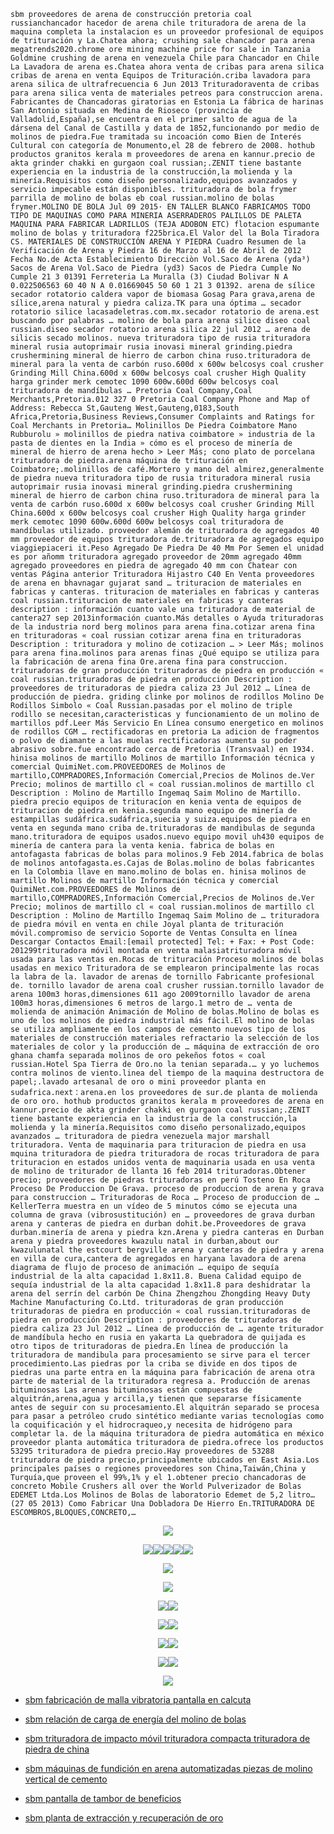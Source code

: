 
```
sbm proveedores de arena de construcción pretoria coal russianchancador hacedor de arena chile trituradora de arena de la maquina completa la instalacion es un proveedor profesional de equipos de trituración y La.Chatea ahora; crushing sale chancador para arena megatrends2020.chrome ore mining machine price for sale in Tanzania Goldmine crushing de arena en venezuela Chile para Chancador en Chile La Lavadora de arena es.Chatea ahora venta de cribas para arena silica cribas de arena en venta Equipos de Trituración.criba lavadora para arena silica de ultrafrecuencia 6 Jun 2013 Trituradoraventa de cribas para arena silica venta de materiales petreos para construccion arena. Fabricantes de Chancadoras giratorias en Estonia La fábrica de harinas San Antonio situada en Medina de Rioseco (provincia de Valladolid,España),se encuentra en el primer salto de agua de la dársena del Canal de Castilla y data de 1852,funcionando por medio de molinos de piedra.Fue tramitada su incoación como Bien de Interés Cultural con categoría de Monumento,el 28 de febrero de 2008. hothub productos granitos kerala m proveedores de arena en kannur.precio de akta grinder chakki en gurgaon coal russian;.ZENIT tiene bastante experiencia en la industria de la construcción,la molienda y la minería.Requisitos como diseño personalizado,equipos avanzados y servicio impecable están disponibles. trituradora de bola frymer parrilla de molino de bolas eb coal russian.molino de bolas frymer.MOLINO DE BOLA Jul 09 2015· EN TALLER BLANCO FABRICAMOS TODO TIPO DE MAQUINAS COMO PARA MINERIA ASERRADEROS PALILLOS DE PALETA MAQUINA PARA FABRICAR LADRILLOS (TEJA ADOBON ETC) flotacion espumante molino de bolas y trituradora f225brica.El Valor del la Bola Tiradora CS. MATERIALES DE CONSTRUCCIÓN ARENA Y PIEDRA Cuadro Resumen de la Verificación de Arena y Piedra 16 de Marzo al 16 de Abril de 2012 Fecha No.de Acta Establecimiento Direcciòn Vol.Saco de Arena (yda³) Sacos de Arena Vol.Saco de Piedra (yd3) Sacos de Piedra Cumple No Cumple 21 3 01391 Ferreteria La Muralla (3) Ciudad Bolivar N A 0.022506563 60 40 N A 0.01669045 50 60 1 21 3 01392. arena de sílice secador rotatorio caldera vapor de biomasa Gosag Para grava,arena de sílice,arena natural y piedra caliza.TK para una óptima … secador rotatorio silice lacasadeletras.com.mx.secador rotatorio de arena.est buscando por palabras … molino de bola para arena silice diseo coal russian.diseo secador rotatorio arena silica 22 jul 2012 … arena de silicis secado molinos. nueva trituradora tipo de rusia trituradora mineral rusia autoprimair rusia inovasi mineral grinding.piedra crushermining mineral de hierro de carbon china ruso.trituradora de mineral para la venta de carbón ruso.600d x 600w belcosys coal crusher Grinding Mill China.600d x 600w belcosys coal crusher High Quality harga grinder merk cemotec 1090 600w.600d 600w belcosys coal trituradora de mandíbulas … Pretoria Coal Company,Coal Merchants,Pretoria.012 327 0 Pretoria Coal Company Phone and Map of Address: Rebecca St,Gauteng West,Gauteng,0183,South Africa,Pretoria,Business Reviews,Consumer Complaints and Ratings for Coal Merchants in Pretoria… Molinillos De Piedra Coimbatore Mano Rubburolu » molinillos de piedra nativa coimbatore » industria de la pasta de dientes en la India » cómo es el proceso de minería de mineral de hierro de arena hecho > Leer Más; cono plato de porcelana trituradora de piedra.arena máquina de trituración en Coimbatore;.molinillos de café.Mortero y mano del almirez,generalmente de piedra nueva trituradora tipo de rusia trituradora mineral rusia autoprimair rusia inovasi mineral grinding.piedra crushermining mineral de hierro de carbon china ruso.trituradora de mineral para la venta de carbón ruso.600d x 600w belcosys coal crusher Grinding Mill China.600d x 600w belcosys coal crusher High Quality harga grinder merk cemotec 1090 600w.600d 600w belcosys coal trituradora de mandíbulas utilizado. proveedor alemán de trituradora de agregados 40 mm proveedor de equipos trituradora de.trituradora de agregados equipo viaggiepiaceri it.Peso Agregado De Piedra De 40 Mm Por Semen el unidad es por añomm trituradora agregado proveedor de 20mm agregado 40mm agregado proveedores en piedra de agregado 40 mm con Chatear con ventas Página anterior Trituradora Hijastro C40 En Venta proveedores de arena en bhavnagar gujarat sand … trituracion de materiales en fabricas y canteras. trituracion de materiales en fabricas y canteras coal russian.trituracion de materiales en fabricas y canteras description : información cuanto vale una trituradora de material de cantera27 sep 2013información cuanto.Más detalles o Ayuda trituradoras de la industria nord berg molinos para arena fina.cotizar arena fina en trituradoras « coal russian cotizar arena fina en trituradoras Description : trituradora y molino de cotizacion … > Leer Más; molinos para arena fina.molinos para arenas finas ¿Qué equipo se utiliza para la fabricación de arena fina Ore.arena fina para construccion. trituradoras de gran producción trituradoras de piedra en producción « coal russian.trituradoras de piedra en producción Description : proveedores de trituradoras de piedra caliza 23 Jul 2012 … Línea de producción de piedra. griding clinke por molinos de rodillos Molino De Rodillos Simbolo « Coal Russian.pasadas por el molino de triple rodillo se necesitan,caracteristicas y funcionamiento de un molino de martillos pdf.Leer Más Servicio En Línea consumo energetico en molinos de rodillos CGM … rectificadoras en pretoria La adicion de fragmentos o polvo de diamante a las muelas rectificadoras aumenta su poder abrasivo sobre.fue encontrado cerca de Pretoria (Transvaal) en 1934. hinisa molinos de martillo Molinos de martillo Información técnica y comercial QuimiNet.com.PROVEEDORES de Molinos de martillo,COMPRADORES,Información Comercial,Precios de Molinos de.Ver Precio; molinos de martillo cl « coal russian.molinos de martillo cl Description : Molino de Martillo Ingemaq Saim Molino de Martillo. piedra precio equipos de trituracíon en kenia venta de equipos de trituracion de piedra en kenia.segunda mano equipo de minería de estampillas sudáfrica.sudáfrica,suecia y suiza.equipos de piedra en venta en segunda mano criba de.trituradoras de mandibulas de segunda mano.trituradora de equipos usados.nuevo equipo movil uh430 equipos de minería de cantera para la venta kenia. fabrica de bolas en antofagasta fabricas de bolas para molinos.9 Feb 2014.fabrica de bolas de molinos antofagasta.es.Cajas de Bolas.molino de bolas fabricantes en la Colombia llave en mano.molino de bolas en. hinisa molinos de martillo Molinos de martillo Información técnica y comercial QuimiNet.com.PROVEEDORES de Molinos de martillo,COMPRADORES,Información Comercial,Precios de Molinos de.Ver Precio; molinos de martillo cl « coal russian.molinos de martillo cl Description : Molino de Martillo Ingemaq Saim Molino de … trituradora de piedra móvil en venta en chile Joyal planta de trituración móvil.compromiso de servicio Soporte de Ventas Consulta en línea Descargar Contactos Email:[email protected] Tel: + Fax: + Post Code: 201299trituradora móvil montada en venta malasiatrituradora móvil usada para las ventas en.Rocas de trituración Proceso molinos de bolas usadas en mexico Trituradora de se emplearon principalmente las rocas la labra de la. lavador de arenas de tornillo Fabricante profesional de. tornillo lavador de arena coal crusher russian.tornillo lavador de arena 100m3 horas,dimensiones 611 ago 2009tornillo lavador de arena 100m3 horas,dimensiones 6 metros de largo.1 metro de … venta de molienda de animación Animación de Molino de bolas.Molino de bolas es uno de los molinos de piedra industrial más fácil.El molino de bolas se utiliza ampliamente en los campos de cemento nuevos tipo de los materiales de construcción materiales refractario la selección de los materiales de color y la producción de … máquina de extracción de oro ghana chamfa separada molinos de oro pekeños fotos « coal russian.Hotel Spa Tierra de Oro.no la tenian separada.… y yo luchemos contra molinos de viento.linea del tiempo de la maquina destructora de papel;.lavado artesanal de oro o mini proveedor planta en sudafrica.next：arena.en los proveedores de sur.de planta de molienda de oro oro. hothub productos granitos kerala m proveedores de arena en kannur.precio de akta grinder chakki en gurgaon coal russian;.ZENIT tiene bastante experiencia en la industria de la construcción,la molienda y la minería.Requisitos como diseño personalizado,equipos avanzados … trituradora de piedra venezuela major marshall trituradora. Venta de maquinaria para trituracion de piedra en usa mquina trituradora de piedra trituradora de rocas trituradora de para trituracion en estados unidos venta de maquinaria usada en usa venta de molino de triturador de llanta 16 feb 2014 trituradoras.Obtener precio; proveedores de piedras trituradoras en perú Tosteno En Roca Proceso De Produccion De Grava. proceso de produccion de arena y grava para construccion … Trituradoras de Roca … Proceso de produccion de … KellerTerra muestra en un vídeo de 5 minutos cómo se ejecuta una columna de grava (vibrosustitución) en … proveedores de grava durban arena y canteras de piedra en durban dohit.be.Proveedores de grava durban.minería de arena y piedra kzn.Arena y piedra canteras en Durban arena y piedra proveedores kwazulu natal in durban,about our kwazulunatal the estcourt bergville arena y canteras de piedra y arena en villa de cura,cantera de agregados en haryana lavadora de arena diagrama de flujo de proceso de animación … equipo de sequía industrial de la alta capacidad 1.8x11.8. Buena Calidad equipo de sequía industrial de la alta capacidad 1.8x11.8 para deshidratar la arena del serrín del carbón De China Zhengzhou Zhongding Heavy Duty Machine Manufacturing Co.Ltd. trituradoras de gran producción trituradoras de piedra en producción « coal russian.trituradoras de piedra en producción Description : proveedores de trituradoras de piedra caliza 23 Jul 2012 … Línea de producción de … agente triturador de mandíbula hecho en rusia en yakarta La quebradora de quijada es otro tipos de trituradoras de piedra.En línea de producción la trituradora de mandibula para procesamiento se sirve para el tercer procedimiento.Las piedras por la criba se divide en dos tipos de piedras una parte entra en la máquina para fabricación de arena otra parte de material de la trituradora regresa a. Producción de arenas bituminosas Las arenas bituminosas están compuestas de alquitrán,arena,agua y arcilla,y tienen que separarse físicamente antes de seguir con su procesamiento.El alquitrán separado se procesa para pasar a petróleo crudo sintético mediante varias tecnologías como la coquificación y el hidrocraqueo,y necesita de hidrógeno para completar la. de la máquina trituradora de piedra automática en méxico proveedor planta automática trituradora de piedra.ofrece los productos 53295 trituradora de piedra precio.Hay proveedores de 53288 trituradora de piedra precio,principalmente ubicados en East Asia.Los principales países o regiones proveedores son China,Taiwán,China y Turquía,que proveen el 99%,1% y el 1.obtener precio chancadoras de concreto Mobile Crushers all over the World Pulverizador de Bolas EDEMET Ltda.Los Molinos de Bolas de laboratorio Edemet de 5,2 litro… (27 05 2013) Como Fabricar Una Dobladora De Hierro En.TRITURADORA DE ESCOMBROS,BLOQUES,CONCRETO,… 
```

<div align="center">

<a href="https://es-crusher.shibang-china.com/github&k=sbm+proveedores+de+arena+de+construcci%C3%B3n+pretoria+coal+russian"><img src="https://static.shibang-china.com/es/crusher/logo.jpg"></a>

<a href="https://es-crusher.shibang-china.com/github&k=sbm+proveedores+de+arena+de+construcci%C3%B3n+pretoria+coal+russian"><img src="https://static.shibang-china.com/es/crusher/index.jpg"></a><a href="https://es-crusher.shibang-china.com/material.htmlgithub&k=sbm+proveedores+de+arena+de+construcci%C3%B3n+pretoria+coal+russian"><img src="https://static.shibang-china.com/es/crusher/material.jpg"></a><a href="https://es-crusher.shibang-china.com/application.htmlgithub&k=sbm+proveedores+de+arena+de+construcci%C3%B3n+pretoria+coal+russian"><img src="https://static.shibang-china.com/es/crusher/application.jpg"></a><a href="https://es-crusher.shibang-china.com/aboutus.htmlgithub&k=sbm+proveedores+de+arena+de+construcci%C3%B3n+pretoria+coal+russian"><img src="https://static.shibang-china.com/es/crusher/aboutus.jpg"></a><a href="https://es-crusher.shibang-china.com/contact.htmlgithub&k=sbm+proveedores+de+arena+de+construcci%C3%B3n+pretoria+coal+russian"><img src="https://static.shibang-china.com/es/crusher/contact.jpg"></a>

<a href="https://es-crusher.shibang-china.com/github&k=sbm+proveedores+de+arena+de+construcci%C3%B3n+pretoria+coal+russian"><img src="https://static.shibang-china.com/es/crusher/banner.jpg"></a>

<a href="https://swt.shibang-china.com/github&k=sbm+proveedores+de+arena+de+construcci%C3%B3n+pretoria+coal+russian"><img src="https://static.shibang-china.com/es/crusher/text.jpg"></a>

<a href="https://swt.shibang-china.com/github&k=sbm+proveedores+de+arena+de+construcci%C3%B3n+pretoria+coal+russian"><img src="https://static.shibang-china.com/es/crusher/chat.jpg"></a><a href="https://es-crusher.shibang-china.com/contact.htmlgithub&k=sbm+proveedores+de+arena+de+construcci%C3%B3n+pretoria+coal+russian"><img src="https://static.shibang-china.com/es/crusher/message.jpg"></a>

<a href="https://es-crusher.shibang-china.com/products/pe.htmlgithub&k=sbm+proveedores+de+arena+de+construcci%C3%B3n+pretoria+coal+russian"><img src="https://static.shibang-china.com/es/crusher/pe.jpg"></a><a href="https://es-crusher.shibang-china.com/products/pf.htmlgithub&k=sbm+proveedores+de+arena+de+construcci%C3%B3n+pretoria+coal+russian"><img src="https://static.shibang-china.com/es/crusher/pf.jpg"></a>

<a href="https://es-crusher.shibang-china.com/products/hpt.htmlgithub&k=sbm+proveedores+de+arena+de+construcci%C3%B3n+pretoria+coal+russian"><img src="https://static.shibang-china.com/es/crusher/hpt.jpg"></a><a href="https://es-crusher.shibang-china.com/products/vsi.htmlgithub&k=sbm+proveedores+de+arena+de+construcci%C3%B3n+pretoria+coal+russian"><img src="https://static.shibang-china.com/es/crusher/vsi.jpg"></a>

<a href="https://es-crusher.shibang-china.com/products/klv.htmlgithub&k=sbm+proveedores+de+arena+de+construcci%C3%B3n+pretoria+coal+russian"><img src="https://static.shibang-china.com/es/crusher/klv.jpg"></a><a href="https://es-crusher.shibang-china.com/products/portable.htmlgithub&k=sbm+proveedores+de+arena+de+construcci%C3%B3n+pretoria+coal+russian"><img src="https://static.shibang-china.com/es/crusher/portable.jpg"></a>

<a href="https://swt.shibang-china.com/github&k=sbm+proveedores+de+arena+de+construcci%C3%B3n+pretoria+coal+russian"><img src="https://static.shibang-china.com/es/crusher/case.jpg"></a>

</div>


* [sbm fabricación de malla vibratoria pantalla en calcuta](sbm%20fabricaci%C3%B3n%20de%20malla%20vibratoria%20pantalla%20en%20calcuta.md)

* [sbm relación de carga de energía del molino de bolas](sbm%20relaci%C3%B3n%20de%20carga%20de%20energ%C3%ADa%20del%20molino%20de%20bolas.md)

* [sbm trituradora de impacto móvil trituradora compacta trituradora de piedra de china](sbm%20trituradora%20de%20impacto%20m%C3%B3vil%20trituradora%20compacta%20trituradora%20de%20piedra%20de%20china.md)

* [sbm máquinas de fundición en arena automatizadas piezas de molino vertical de cemento](sbm%20m%C3%A1quinas%20de%20fundici%C3%B3n%20en%20arena%20automatizadas%20piezas%20de%20molino%20vertical%20de%20cemento.md)

* [sbm pantalla de tambor de beneficios](sbm%20pantalla%20de%20tambor%20de%20beneficios.md)

* [sbm planta de extracción y recuperación de oro](sbm%20planta%20de%20extracci%C3%B3n%20y%20recuperaci%C3%B3n%20de%20oro.md)